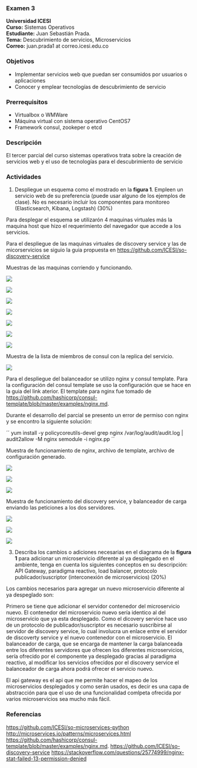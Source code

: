### Examen 3
**Universidad ICESI**  
**Curso:** Sistemas Operativos  
**Estudiante:** Juan Sebastián Prada.  
**Tema:** Descubrimiento de servicios, Microservicios  
**Correo:** juan.prada1 at correo.icesi.edu.co

### Objetivos
* Implementar servicios web que puedan ser consumidos por usuarios o aplicaciones
* Conocer y emplear tecnologías de descubrimiento de servicio

### Prerrequisitos
* Virtualbox o WMWare
* Máquina virtual con sistema operativo CentOS7
* Framework consul, zookeper o etcd

### Descripción
El tercer parcial del curso sistemas operativos trata sobre la creación de servicios web y el uso de tecnologías para el descubrimiento de servicio

### Actividades

1. Despliegue un esquema como el mostrado en la **figura 1**. Empleen un servicio web de su preferencia (puede usar alguno de los ejemplos de clase). No es necesario incluir los componentes para monitoreo (Elasticsearch, Kibana, Logstash) (30%)

Para desplegar el esquema se utilizarón 4 maquinas virtuales más la maquina host que hizo el requerimiento del navegador que accede a los servicios.

Para el despliegue de las maquinas virtuales de discovery service y las de micorservicios se siguio la guia propuesta en https://github.com/ICESI/so-discovery-service

Muestras de las maquinas corriendo y funcionando.

![][1]

![][2]

![][3]

![][4]

![][5]

![][6]

![][8]

Muestra de la lista de miembros de consul con la replica del servicio.

![][15]


Para el despliegue del balanceador se utilizo nginx y consul template. Para la configuración del consul template se uso la configuración que se hace en la guia del link aterior.
El template para nginx fue tomado de https://github.com/hashicorp/consul-template/blob/master/examples/nginx.md.

Durante el desarrollo del parcial se presento un error de permiso con nginx y se encontro la siguiente solución:

´´
yum install -y policycoreutils-devel
grep nginx /var/log/audit/audit.log | audit2allow -M nginx
semodule -i nginx.pp
´´

Muestra de funcionamiento de nginx, archivo de template, archivo de configuración generado.

![][9]

![][10]

![][11]


Muestra de funcionamiento del discovery service, y balanceador de carga enviando las peticiones a los dos servidores.

![][12]

![][13]

![][14]




3. Describa los cambios o adiciones necesarias en el diagrama de la **figura 1** para adicionar un microservicio diferente al ya desplegado en el ambiente, tenga en cuenta los siguientes conceptos en su descripción: API Gateway, paradigma reactivo, load balancer, protocolo publicador/suscriptor (interconexión de microservicios) (20%)

Los cambios necesarios para agregar un nuevo microservicio diferente al ya despeglado son:

Primero se tiene que adicionar el servidor contenedor del microservicio nuevo.
El contenedor del microservicio nuevo sería identico al del microservicio que ya esta desplegado.
Como el dicovery service hace uso de un protocolo de publicador/suscriptor es necesario suscribirse al servidor
de discovery service, lo cual involucra un enlace entre el servidor de discoverty service y el nuevo contenedor con el microservicio.
El balanceador de carga, que se encarga de mantener la carga balanceada entre los diferentes servidores que ofrecen los diferentes microservicios, sería ofrecido por el componente ya desplegado gracias al paradigma reactivo, al modificar los servicios ofrecidos por el discovery service el balanceador de carga ahora podrá ofrecer el servicio nuevo.

El api gateway es el api que me permite hacer el mapeo de los microservicios desplegados y como serán usados, es decir es una capa de abstracción para que el uso de una funcionalidad comlpeta ofrecida por varios microservicios sea mucho más fácil.

[1]: images/Screenshot_1.png
[2]: images/Screenshot_2.png
[3]: images/Screenshot_3.png
[4]: images/Screenshot_4.png
[5]: images/Screenshot_5.png
[6]: images/Screenshot_6.png
[7]: images/Screenshot_7.png
[8]: images/Screenshot_8.png
[9]: images/Screenshot_9.png
[10]: images/Screenshot_10.png
[11]: images/Screenshot_11.png
[12]: images/Screenshot_12.png
[13]: images/Screenshot_13.png
[14]: images/Screenshot_16.png
[15]: images/Screenshot_17.png



### Referencias
https://github.com/ICESI/so-microservices-python  
http://microservices.io/patterns/microservices.html
https://github.com/hashicorp/consul-template/blob/master/examples/nginx.md.
https://github.com/ICESI/so-discovery-service
https://stackoverflow.com/questions/25774999/nginx-stat-failed-13-permission-denied
